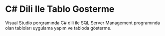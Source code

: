 # C# Dili Ile Tablo Gosterme

Visual Studio porgramında C# dili ile SQL Server Management programında olan tabloları uygulama yapım ve tabloda gösterme.
